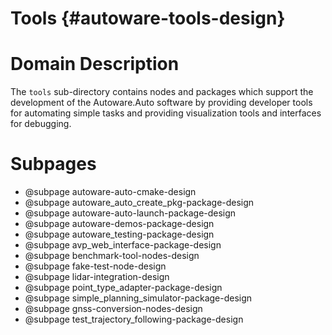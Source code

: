 Tools {#autoware-tools-design}
=====

# Domain Description

The `tools` sub-directory contains nodes and packages which support the development of the
Autoware.Auto software by providing developer tools for automating simple tasks and providing
visualization tools and interfaces for debugging.

# Subpages

- @subpage autoware-auto-cmake-design
- @subpage autoware_auto_create_pkg-package-design
- @subpage autoware-auto-launch-package-design
- @subpage autoware-demos-package-design
- @subpage autoware_testing-package-design
- @subpage avp_web_interface-package-design
- @subpage benchmark-tool-nodes-design
- @subpage fake-test-node-design
- @subpage lidar-integration-design
- @subpage point_type_adapter-package-design
- @subpage simple_planning_simulator-package-design
- @subpage gnss-conversion-nodes-design
- @subpage test_trajectory_following-package-design
